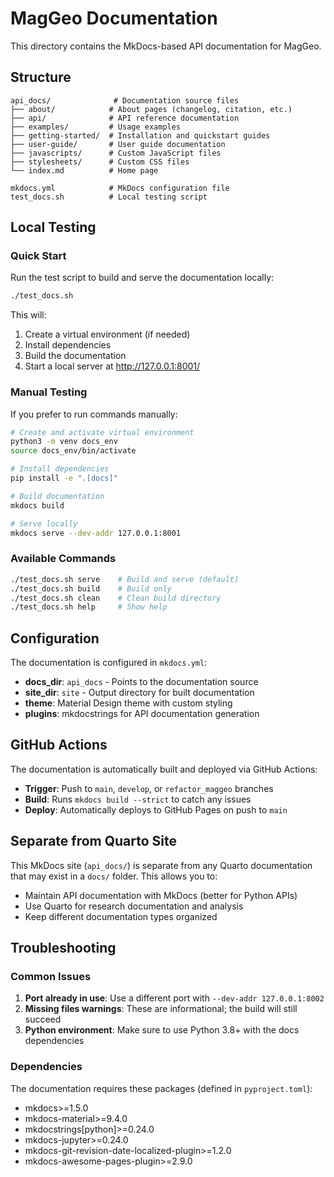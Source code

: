 # MagGeo Documentation

This directory contains the MkDocs-based API documentation for MagGeo.

## Structure

```
api_docs/              # Documentation source files
├── about/            # About pages (changelog, citation, etc.)
├── api/              # API reference documentation  
├── examples/         # Usage examples
├── getting-started/  # Installation and quickstart guides
├── user-guide/       # User guide documentation
├── javascripts/      # Custom JavaScript files
├── stylesheets/      # Custom CSS files
└── index.md          # Home page

mkdocs.yml            # MkDocs configuration file
test_docs.sh          # Local testing script
```

## Local Testing

### Quick Start

Run the test script to build and serve the documentation locally:

```bash
./test_docs.sh
```

This will:
1. Create a virtual environment (if needed)
2. Install dependencies
3. Build the documentation
4. Start a local server at http://127.0.0.1:8001/

### Manual Testing

If you prefer to run commands manually:

```bash
# Create and activate virtual environment
python3 -m venv docs_env
source docs_env/bin/activate

# Install dependencies
pip install -e ".[docs]"

# Build documentation
mkdocs build

# Serve locally
mkdocs serve --dev-addr 127.0.0.1:8001
```

### Available Commands

```bash
./test_docs.sh serve    # Build and serve (default)
./test_docs.sh build    # Build only
./test_docs.sh clean    # Clean build directory
./test_docs.sh help     # Show help
```

## Configuration

The documentation is configured in `mkdocs.yml`:

- **docs_dir**: `api_docs` - Points to the documentation source
- **site_dir**: `site` - Output directory for built documentation
- **theme**: Material Design theme with custom styling
- **plugins**: mkdocstrings for API documentation generation

## GitHub Actions

The documentation is automatically built and deployed via GitHub Actions:

- **Trigger**: Push to `main`, `develop`, or `refactor_maggeo` branches
- **Build**: Runs `mkdocs build --strict` to catch any issues
- **Deploy**: Automatically deploys to GitHub Pages on push to `main`

## Separate from Quarto Site

This MkDocs site (`api_docs/`) is separate from any Quarto documentation that may exist in a `docs/` folder. This allows you to:

- Maintain API documentation with MkDocs (better for Python APIs)
- Use Quarto for research documentation and analysis
- Keep different documentation types organized

## Troubleshooting

### Common Issues

1. **Port already in use**: Use a different port with `--dev-addr 127.0.0.1:8002`
2. **Missing files warnings**: These are informational; the build will still succeed
3. **Python environment**: Make sure to use Python 3.8+ with the docs dependencies

### Dependencies

The documentation requires these packages (defined in `pyproject.toml`):

- mkdocs>=1.5.0
- mkdocs-material>=9.4.0
- mkdocstrings[python]>=0.24.0
- mkdocs-jupyter>=0.24.0
- mkdocs-git-revision-date-localized-plugin>=1.2.0
- mkdocs-awesome-pages-plugin>=2.9.0
